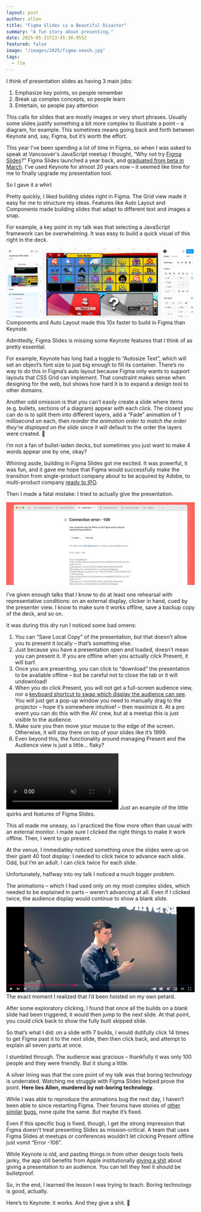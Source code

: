 ```yaml
---
layout: post
author: allen
title: "Figma Slides is a Beautiful Disaster"
summary: "A fun story about presenting."
date: 2025-05-31T23:45:30.955Z
featured: false
image: "/images/2025/figma-smash.jpg"
tags:
  - llm
---
```


I think of presentation slides as having 3 main jobs:

1. Emphasize key points, so people remember
2. Break up complex concepts, so people learn
3. Entertain, so people pay attention

This calls for slides that are mostly images or very short phrases. Usually some slides justify something a bit more complex to illustrate a point – a diagram, for example. This sometimes means going back and forth between Keynote and, say, Figma, but it’s worth the effort.

This year I’ve been spending a lot of time in Figma, so when I was asked to speak at Vancouver's JavaScript meetup I thought, “Why not try [Figma Slides](https://www.figma.com/slides/)?” Figma Slides launched a year back, and [graduated from beta in March](https://www.linkedin.com/posts/paigecostello_figma-slides-came-out-of-beta-today-30-activity-7308211241049591811-Z_-U/). I’ve used Keynote for almost 20 years now – it seemed like time for me to finally upgrade my presentation tool.

So I gave it a whirl.

Pretty quickly, I liked building slides right in Figma. The Grid view made it easy for me to structure my ideas. Features like Auto Layout and Components made building slides that adapt to different text and images a snap.

For example, a key point in my talk was that selecting a JavaScript framework can be overwhelming. It was easy to build a quick visual of this right in the deck.

<div class="centered">
<img src="/images/2025/figma-smash.jpg" alt="A Choose Your Fighter screen of JS frameworks." />
Components and Auto Layout made this 10x faster to build in Figma than Keynote.
</div>

Admittedly, Figma Slides is missing some Keynote features that I think of as pretty essential.

For example, Keynote has long had a toggle to “Autosize Text”, which will set an object’s font size to just big enough to fill its container. There’s no way to do this in Figma’s auto layout because Figma only wants to support layouts that CSS Grid can implement. That constraint makes sense when designing for the web, but shows how hard it is to expand a design tool to other domains.

Another odd omission is that you can’t easily create a slide where items (e.g. bullets, sections of a diagram) appear with each click. The closest you can do is to split them into different layers, add a “Fade” animation of 1 millisecond on each, then *reorder the animation order to match the order they’re displayed on the slide* since it will default to the order the layers were created. 🥴

I’m not a fan of bullet-laden decks, but sometimes you just want to make 4 words appear one by one, okay?

Whining aside, building in Figma Slides got me excited. It was powerful, it was fun, and it gave me hope that Figma would successfully make the transition from single-product company about to be acquired by Adobe, to multi-product company [ready to IPO](https://www.cnbc.com/2025/04/15/figma-confidentially-files-for-ipo-a-year-after-ditching-adobe-deal.html).

Then I made a fatal mistake: I tried to actually give the presentation.


<div class="centered">
<img src="/images/2025/figma-offline.jpg" alt="Figma error -106" />
</div>

I’ve given enough talks that I know to do at least one rehearsal with representative conditions: on an external display, clicker in hand, cued by the presenter view. I know to make sure it works offline, save a backup copy of the deck, and so on.

It was during this dry run I noticed some bad omens:

1. You can “Save Local Copy” of the presentation, but that doesn’t allow you to present it locally – that’s something else.
2. Just because you have a presentation open and loaded, doesn’t mean you can present it. If you are offline when you actually click Present, it will barf.
3. Once you are presenting, you can click to “download” the presentation to be available offline – but be careful not to close the tab or it will undownload!
4. When you do click Present, you will not get a full-screen audience view, nor a [keyboard shortcut to swap which display the audience can see](https://support.apple.com/en-ca/guide/keynote/tanfde4a3e6d/mac). You will just get a pop-up window you need to manually drag to the projector – hope it’s somewhere intuitive! – then maximize it. At a pro event you can do this with the AV crew, but at a meetup this is just visible to the audience.
5. Make sure you then move your mouse to the edge of the screen. Otherwise, it will stay there on top of your slides like it’s 1999.
6. Even beyond this, the functionality around managing Present and the Audience view is just a little… flaky?

<div class="centered">
<video style="max-width: 100%" src="/images/2025/figma-x.mp4" autoplay loop muted playsinline>
  Your browser doesn't support HTML5 video.
</video>
Just an example of the little quirks and features of Figma Slides.
</div>

This all made me uneasy, so I practiced the flow more often than usual with an external monitor. I made sure I clicked the right things to make it work offline. Then, I went to go present.

At the venue, I immediatley noticed something once the slides were up on their giant 40 foot display: I needed to click twice to advance each slide. Odd, but I’m an adult. I can click twice for each slide.

Unfortunately, halfway into my talk I noticed a much bigger problem.

The animations – which I had used only on my most complex slides, which needed to be explained in parts – weren’t advancing at all. Even if I clicked twice, the audience display would continue to show a blank slide.


<div class="centered">
<a href="https://www.youtube.com/watch?v=j7_o-YiwGwo">
<img src="/images/2025/clicker-fail.jpg" alt="A man looks in confusion at his own clicker." />
</a>
The exact moment I realized that I’d been hoisted on my own petard.
</div>

After some exploratory clicking, I found that once all the builds on a blank slide had been triggered, it would then jump to the next slide. At that point, you could click back to show the fully built skipped slide.

So that’s what I did: on a slide with 7 builds, I would dutifully click 14 times to get Figma past it to the next slide, then then click back, and attempt to explain all seven parts at once.

I stumbled through. The audience was gracious – thankfully it was only 100 people and they were friendly. But it stung a little.

A silver lining was that the core point of my talk was that boring technology is underrated. Watching me struggle with Figma Slides helped prove the point. **Here lies Allen, murdered by not-boring technology**.

While I was able to reproduce the animations bug the next day, I haven’t been able to since restarting Figma. Their forums have stories of [other](https://forum.figma.com/ask-the-community-7/fixed-figma-slides-show-smart-animate-transition-only-in-presenter-view-and-not-in-audience-view-39081?utm_source=chatgpt.com) [similar](https://forum.figma.com/ask-the-community-7/fixed-figma-slides-show-smart-animate-transition-only-in-presenter-view-and-not-in-audience-view-39081?utm_source=chatgpt.com) [bugs](https://forum.figma.com/ask-the-community-7/figma-slides-with-multiple-videos-in-present-mode-have-to-click-arrow-key-loads-before-next-slide-28477?utm_source=chatgpt.com), none quite the same. But maybe it’s fixed.

Even if this specific bug is fixed, though, I get the strong impression that Figma doesn’t treat presenting Slides as mission-critical. A team that uses Figma Slides at meetups or conferences wouldn’t let clicking Present offline just vomit “Error -106”.

While Keynote is old, and pasting things in from other design tools feels janky, the app still benefits from Apple institutionally [giving a shit](https://allenpike.com/2022/giving-a-shit) about giving a presentation to an audience. You can tell they feel it should be bulletproof.

So, in the end, I learned the lesson I was trying to teach. Boring technology is good, actually. 

Here’s to Keynote: it works. And they give a shit. 🍻
